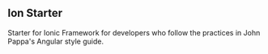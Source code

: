 ## Ion Starter
Starter for Ionic Framework for developers who follow the practices in John Pappa's Angular style guide.
